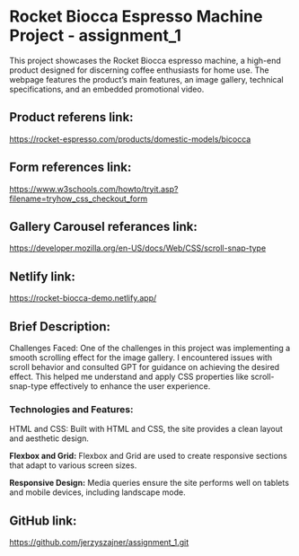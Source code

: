 # Rocket Biocca Espresso Machine Project - assignment_1

This project showcases the Rocket Biocca espresso machine, a high-end product designed for discerning coffee enthusiasts for home use. The webpage features the product’s main features, an image gallery, technical specifications, and an embedded promotional video.

## Product referens link:

https://rocket-espresso.com/products/domestic-models/bicocca

## Form references link:

https://www.w3schools.com/howto/tryit.asp?filename=tryhow_css_checkout_form

## Gallery Carousel referances link:

https://developer.mozilla.org/en-US/docs/Web/CSS/scroll-snap-type

## Netlify link:

https://rocket-biocca-demo.netlify.app/

## Brief Description:

Challenges Faced:
One of the challenges in this project was implementing a smooth scrolling effect for the image gallery. I encountered issues with scroll behavior and consulted GPT for guidance on achieving the desired effect. This helped me understand and apply CSS properties like scroll-snap-type effectively to enhance the user experience.

### Technologies and Features:

HTML and CSS: Built with HTML and CSS, the site provides a clean layout and aesthetic design.

**Flexbox and Grid:** Flexbox and Grid are used to create responsive sections that adapt to various screen sizes.

**Responsive Design:** Media queries ensure the site performs well on tablets and mobile devices, including landscape mode.

## GitHub link:

https://github.com/jerzyszajner/assignment_1.git
